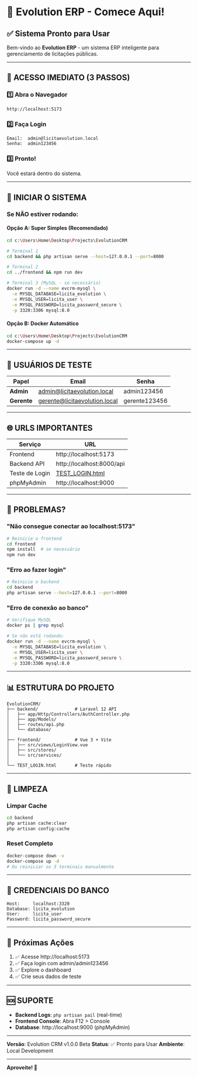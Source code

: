 # 🚀 Evolution ERP - Comece Aqui!

## ✅ Sistema Pronto para Usar

Bem-vindo ao **Evolution ERP** - um sistema ERP inteligente para gerenciamento de licitações públicas.

---

## 🎯 ACESSO IMEDIATO (3 PASSOS)

### 1️⃣ Abra o Navegador
```
http://localhost:5173
```

### 2️⃣ Faça Login
```
Email:  admin@licitaevolution.local
Senha:  admin123456
```

### 3️⃣ Pronto!
Você estará dentro do sistema.

---

## 🔧 INICIAR O SISTEMA

### Se NÃO estiver rodando:

#### **Opção A: Super Simples (Recomendado)**
```bash
cd c:\Users\Home\Desktop\Projects\EvolutionCRM

# Terminal 1
cd backend && php artisan serve --host=127.0.0.1 --port=8000

# Terminal 2
cd ../frontend && npm run dev

# Terminal 3 (MySQL - se necessário)
docker run -d --name evcrm-mysql \
  -e MYSQL_DATABASE=licita_evolution \
  -e MYSQL_USER=licita_user \
  -e MYSQL_PASSWORD=licita_password_secure \
  -p 3320:3306 mysql:8.0
```

#### **Opção B: Docker Automático**
```bash
cd c:\Users\Home\Desktop\Projects\EvolutionCRM
docker-compose up -d
```

---

## 👥 USUÁRIOS DE TESTE

| Papel | Email | Senha |
|-------|-------|-------|
| **Admin** | admin@licitaevolution.local | admin123456 |
| **Gerente** | gerente@licitaevolution.local | gerente123456 |

---

## 🌐 URLS IMPORTANTES

| Serviço | URL |
|---------|-----|
| Frontend | http://localhost:5173 |
| Backend API | http://localhost:8000/api |
| Teste de Login | [TEST_LOGIN.html](TEST_LOGIN.html) |
| phpMyAdmin | http://localhost:9000 |

---

## 🐛 PROBLEMAS?

### "Não consegue conectar ao localhost:5173"
```bash
# Reinicie o frontend
cd frontend
npm install  # se necessário
npm run dev
```

### "Erro ao fazer login"
```bash
# Reinicie o backend
cd backend
php artisan serve --host=127.0.0.1 --port=8000
```

### "Erro de conexão ao banco"
```bash
# Verifique MySQL
docker ps | grep mysql

# Se não está rodando:
docker run -d --name evcrm-mysql \
  -e MYSQL_DATABASE=licita_evolution \
  -e MYSQL_USER=licita_user \
  -e MYSQL_PASSWORD=licita_password_secure \
  -p 3320:3306 mysql:8.0
```

---

## 📊 ESTRUTURA DO PROJETO

```
EvolutionCRM/
├── backend/              # Laravel 12 API
│   ├── app/Http/Controllers/AuthController.php
│   ├── app/Models/
│   ├── routes/api.php
│   └── database/
│
├── frontend/             # Vue 3 + Vite
│   ├── src/views/LoginView.vue
│   ├── src/stores/
│   └── src/services/
│
└── TEST_LOGIN.html       # Teste rápido
```

---

## 🧹 LIMPEZA

### Limpar Cache
```bash
cd backend
php artisan cache:clear
php artisan config:cache
```

### Reset Completo
```bash
docker-compose down -v
docker-compose up -d
# Ou reiniciar os 3 terminais manualmente
```

---

## 💾 CREDENCIAIS DO BANCO

```
Host:     localhost:3320
Database: licita_evolution
User:     licita_user
Password: licita_password_secure
```

---

## 📝 Próximas Ações

1. ✅ Acesse http://localhost:5173
2. ✅ Faça login com admin/admin123456
3. ✅ Explore o dashboard
4. ✅ Crie seus dados de teste

---

## 🆘 SUPORTE

- **Backend Logs**: `php artisan pail` (real-time)
- **Frontend Console**: Abra F12 > Console
- **Database**: http://localhost:9000 (phpMyAdmin)

---

**Versão**: Evolution CRM v1.0.0 Beta
**Status**: ✅ Pronto para Usar
**Ambiente**: Local Development

---

**Aproveite! 🎉**
